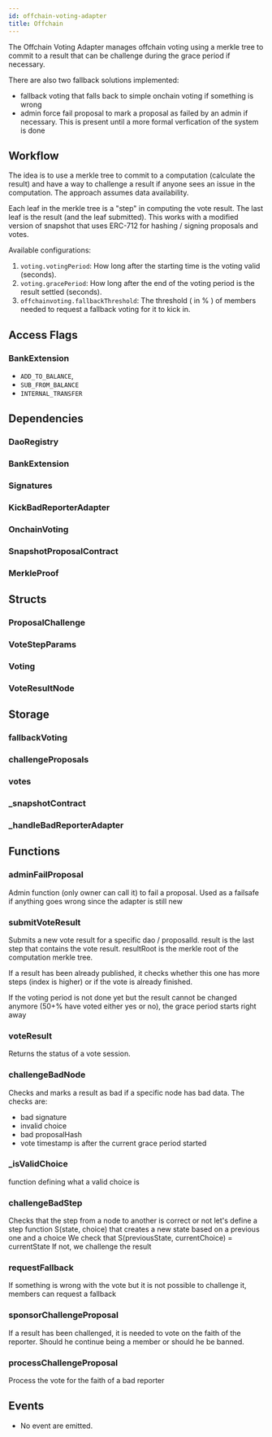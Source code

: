 ```yaml
---
id: offchain-voting-adapter
title: Offchain
---
```


The Offchain Voting Adapter manages offchain voting using a merkle tree to commit to a result that can be challenge during the grace period if necessary.

There are also two fallback solutions implemented:

- fallback voting that falls back to simple onchain voting if something is wrong
- admin force fail proposal to mark a proposal as failed by an admin if necessary. This is present until a more formal verfication of the system is done

## Workflow

The idea is to use a merkle tree to commit to a computation (calculate the result) and have a way to challenge a result if anyone sees an issue in the computation. The approach assumes data availability.

Each leaf in the merkle tree is a "step" in computing the vote result. The last leaf is the result (and the leaf submitted). This works with a modified version of snapshot that uses ERC-712 for hashing / signing proposals and votes.

Available configurations:

1. `voting.votingPeriod`: How long after the starting time is the voting valid (seconds).
2. `voting.gracePeriod`: How long after the end of the voting period is the result settled (seconds).
3. `offchainvoting.fallbackThreshold`: The threshold ( in % ) of members needed to request a fallback voting for it to kick in.

## Access Flags

### BankExtension

- `ADD_TO_BALANCE`,
- `SUB_FROM_BALANCE`
- `INTERNAL_TRANSFER`

## Dependencies

### DaoRegistry

### BankExtension

### Signatures

### KickBadReporterAdapter

### OnchainVoting

### SnapshotProposalContract

### MerkleProof

## Structs

### ProposalChallenge

### VoteStepParams

### Voting

### VoteResultNode

## Storage

### fallbackVoting

### challengeProposals

### votes

### \_snapshotContract

### \_handleBadReporterAdapter

## Functions

### adminFailProposal

Admin function (only owner can call it) to fail a proposal. Used as a failsafe if anything goes wrong since the adapter is still new

### submitVoteResult

Submits a new vote result for a specific dao / proposalId.
result is the last step that contains the vote result.
resultRoot is the merkle root of the computation merkle tree.

If a result has been already published, it checks whether this one has more steps (index is higher) or if the vote is already finished.

If the voting period is not done yet but the result cannot be changed anymore (50+% have voted either yes or no), the grace period starts right away

### voteResult

Returns the status of a vote session.

### challengeBadNode

Checks and marks a result as bad if a specific node has bad data.
The checks are:

- bad signature
- invalid choice
- bad proposalHash
- vote timestamp is after the current grace period started

### \_isValidChoice

function defining what a valid choice is

### challengeBadStep

Checks that the step from a node to another is correct or not
let's define a step function S(state, choice) that creates a new state based on a previous one and a choice
We check that S(previousState, currentChoice) = currentState
If not, we challenge the result

### requestFallback

If something is wrong with the vote but it is not possible to challenge it, members can request a fallback

### sponsorChallengeProposal

If a result has been challenged, it is needed to vote on the faith of the reporter. Should he continue being a member or should he be banned.

### processChallengeProposal

Process the vote for the faith of a bad reporter

## Events

- No event are emitted.
